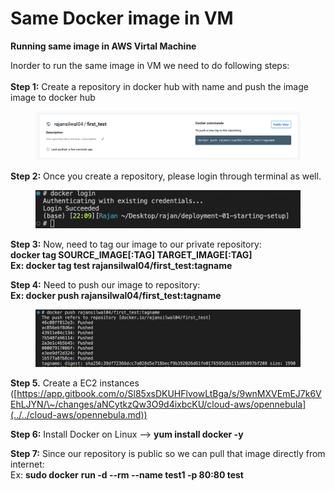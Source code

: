 # Same Docker image in VM

&#x20; **Running same image in AWS Virtal Machine**

Inorder to run the same image in VM we need to do following steps:\
\
**Step 1:** Create a repository in docker hub with name and push the image image to docker hub

<figure><img src="../../.gitbook/assets/Screen Shot 2022-12-27 at 10.09.00 PM.png" alt=""><figcaption></figcaption></figure>

**Step 2:** Once you create a repository, please login through terminal as well.

<figure><img src="../../.gitbook/assets/Screen Shot 2022-12-27 at 10.11.23 PM.png" alt=""><figcaption></figcaption></figure>

**Step 3:** Now, need to tag our image to our private repository:\
&#x20;            **docker tag SOURCE\_IMAGE\[:TAG] TARGET\_IMAGE\[:TAG]**\
&#x20;   **Ex: docker tag test rajansilwal04/first\_test:tagname**

**Step 4:** Need to push our image to repository:\
&#x20;      **Ex: docker push rajansilwal04/first\_test:tagname**

<figure><img src="../../.gitbook/assets/Screen Shot 2022-12-27 at 10.20.05 PM.png" alt=""><figcaption></figcaption></figure>

**Step 5.** Create a EC2 instances ([https://app.gitbook.com/o/Sl85xsDKUHFlvowLtBga/s/9wnMXVEmEJ7k6VEhLJYN/\~/changes/aNCytkzQw3O9d4ixbcKU/cloud-aws/opennebula](../../cloud-aws/opennebula.md))

**Step 6:** Install Docker on Linux --> **yum install docker -y**

**Step 7:** Since our repository is public so we can pull that image directly from internet:\
&#x20;   Ex: **sudo docker** **run -d --rm --name test1 -p 80:80 test**
